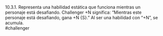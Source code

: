 10.3.1. Representa una habilidad estática que funciona mientras un personaje está desafiando. Challenger +N significa: “Mientras este personaje está desafiando, gana +N {S}.” Al ser una habilidad con “+N”, se acumula.  
#challenger